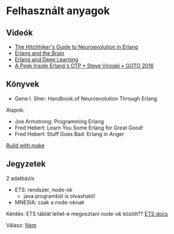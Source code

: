 # Felhasznált anyagok

## Videók

- [The Hitchhiker's Guide to Neuroevolution in Erlang](https://youtu.be/5U0JNLpJn-8)
- [Erlang and the Brain](https://youtu.be/rV5P4arc2K4)
- [Erlang and Deep Learning](https://youtu.be/iMhBEVCgPdg)
- [A Peek Inside Erlang's OTP • Steve Vinoski • GOTO 2016](https://youtu.be/PkHZPTn1brc)

## Könyvek

- Gene I. Sher: Handbook of Neuroevolution Through Erlang

Alapok:

- Joe Armstrong: Programming Erlang
- Fred Hebert: Learn You Some Erlang for Great Good!
- Fred Hebert: Stuff Goes Bad: Erlang in Anger

[Build with make](http://rustyrazorblade.com/post/2010/smarter-erlang-programming-with-emakefile-options-and-user_default/)

## Jegyzetek

2 adatbázis

- ETS: rendszer, node-ok
  - java programból is olvasható!
- MNESIA: csak a node-oknak

Kérdés: ETS táblát lehet-e megosztani node-ok között??
[ETS docs](https://www.erlang.org/doc/man/ets.html)

Válasz: [Nem](https://stackoverflow.com/questions/13047488/erlang-shared-ets-tables)
